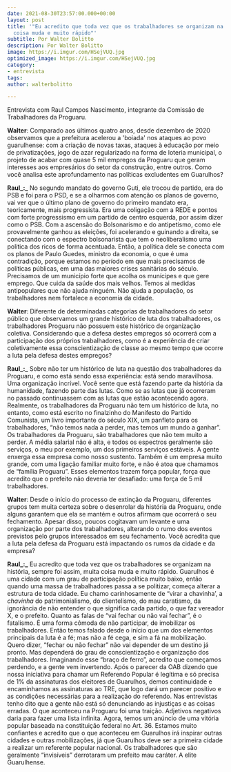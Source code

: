 ```yaml
---
date: 2021-08-30T23:57:00.000+00:00
layout: post
title: '"Eu acredito que toda vez que os trabalhadores se organizam na história, muita
  coisa muda e muito rápido"'
subtitle: Por Walter Bolitto
description: Por Walter Bolitto
image: https://i.imgur.com/HSejVUQ.jpg
optimized_image: https://i.imgur.com/HSejVUQ.jpg
category:
- entrevista
tags: 
author: walterbolitto

---
```

Entrevista com Raul Campos Nascimento, integrante da Comissão de Trabalhadores da Proguaru.

**Walter**: Comparado aos últimos quatro anos, desde dezembro de 2020 observamos que a prefeitura acelerou a 'boiada' nos ataques ao povo guarulhense: com a criação de novas taxas, ataques à educação por meio de privatizações, jogo de azar regularizado na forma de loteria municipal, o projeto de acabar com quase 5 mil empregos da Proguaru que geram interesses aos empresários do setor da construção, entre outros. Como você analisa este aprofundamento nas políticas excludentes em Guarulhos?

**Raul_:_** No segundo mandato do governo Guti, ele trocou de partido, era do PSB e foi para o PSD, e se a olharmos com atenção os planos de governo, vai ver que o último plano de governo do primeiro mandato era, teoricamente, mais progressista. Era uma coligação com a REDE e pontos com forte progressismo em um partido de centro esquerda, por assim dizer como o PSB. Com a ascensão do Bolsonarismo e do antipetismo, como ele provavelmente ganhou as eleições, foi acelerando e guinando a direita, se conectando com o espectro bolsonarista que tem o neoliberalismo uma política dos ricos de forma acentuada. Então, a política dele se conecta com os planos de Paulo Guedes, ministro da economia, o que é uma contradição, porque estamos no período em que mais precisamos de políticas públicas, em uma das maiores crises sanitárias do século. Precisamos de um município forte que acolha os munícipes e que gere emprego. Que cuida da saúde dos mais velhos. Temos ai medidas antipopulares que não ajuda ninguém. Não ajuda a população, os trabalhadores nem fortalece a economia da cidade.

**Walter**: Diferente de determinadas categorias de trabalhadores do setor público que observamos um grande histórico de luta dos trabalhadores, os trabalhadores Proguaru não possuem este histórico de organização coletiva. Considerando que a defesa destes empregos só ocorrerá com a participação dos próprios trabalhadores, como é a experiência de criar coletivamente essa conscientização de classe ao mesmo tempo que ocorre a luta pela defesa destes empregos?

**Raul_:_** Sobre não ter um histórico de luta na questão dos trabalhadores da Proguaru, e como está sendo essa experiência: está sendo maravilhosa. Uma organização incrível. Você sente que está fazendo parte da história da humanidade, fazendo parte das lutas. Como se as lutas que já ocorreram no passado continuassem com as lutas que estão acontecendo agora. Realmente, os trabalhadores da Proguaru não tem um histórico de luta, no entanto, como está escrito no finalzinho do Manifesto do Partido Comunista, um livro importante do século XIX, um panfleto para os trabalhadores, “não temos nada a perder, mas temos um mundo a ganhar”. Os trabalhadores da Proguaru, são trabalhadores que não tem muito a perder. A média salarial não é alta, e todos os espectros geralmente são serviços, o meu por exemplo, um dos primeiros serviços estáveis. A gente enxerga essa empresa como nosso sustento. Também é um empresa muito grande, com uma ligação familiar muito forte, e não é atoa que chamamos de “família Proguaru”. Esses elementos trazem força popular, força que acredito que o prefeito não deveria ter desafiado: uma força de 5 mil trabalhadores.

**Walter**: Desde o início do processo de extinção da Proguaru, diferentes grupos tem muita certeza sobre o desenrolar da história da Proguaru, onde alguns garantem que ela se mantém e outros afirmam que ocorrerá o seu fechamento. Apesar disso, poucos cogitavam um levante e uma organização por parte dos trabalhadores, alterando o rumo dos eventos previstos pelo grupos interessados em seu fechamento. Você acredita que a luta pela defesa da Proguaru está impactando os rumos da cidade e da empresa?

**Raul_:_** Eu acredito que toda vez que os trabalhadores se organizam na história, sempre foi assim, muita coisa muda e muito rápido. Guarulhos é uma cidade com um grau de participação política muito baixo, então quando uma massa de trabalhadores passa a se politizar, começa alterar a estrutura de toda cidade. Eu chamo carinhosamente de “virar a chavinha’, a _chavinha_ do patrimonialismo, do clientelismo, do mau caratismo, da ignorância de não entender o que significa cada partido, o que faz vereador X, e o prefeito. Quanto as falas de “vai fechar ou não vai fechar”, é o fatalismo. É uma forma cômoda de não participar, de imobilizar os trabalhadores. Então temos falado desde o início que um dos elementos principais da luta é a fé; mas não a fé cega, e sim a fá na mobilização. Quero dizer, “fechar ou não fechar” não vai depender de um destino já pronto. Mas dependerá do grau de conscientização e organização dos trabalhadores. Imaginando esse “braço de ferro”, acredito que começamos perdendo, e a gente vem invertendo. Após o parecer da OAB dizendo que nossa iniciativa para chamar um Referendo Popular é legítima e só precisa de 1% da assinaturas dos eleitores de Guarulhos, demos continuidade e encaminhamos as assinaturas ao TRE, que logo dará um parecer positivo e as condições necessárias para a realização do referendo. Nas entrevistas tenho dito que a gente não está só denunciando as injustiças e as coisas erradas. O que aconteceu na Proguaru foi uma traição. Adjetivos negativos daria para fazer uma lista infinita. Agora, temos um anúncio de uma vitória popular baseada na constituição federal no Art. 36. Estamos muito confiantes e acredito que o que aconteceu em Guarulhos irá inspirar outras cidades e outras mobilizações, já que Guarulhos deve ser a primeira cidade a realizar um referente popular nacional. Os trabalhadores que são geralmente “invisíveis” derrotaram um prefeito mau caráter. A elite Guarulhense.
